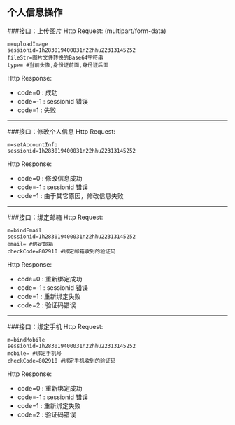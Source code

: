 个人信息操作
---
###<a name="1">接口：上传图片</a>
Http Request: (multipart/form-data)

```
m=uploadImage
sessionid=1h283019400031n22hhu22313145252
fileStr=图片文件转换的Base64字符串
type= #当前头像,身份证前面,身份证后面
```

Http Response:

- code=0 : 成功
- code=-1 : sessionid 错误
- code=1 : 失败

---
###<a name="2">接口：修改个人信息</a>
Http Request:

```
m=setAccountInfo
sessionid=1h283019400031n22hhu22313145252
```

Http Response:

- code=0 : 修改信息成功
- code=-1 : sessionid 错误
- code=1 : 由于其它原因，修改信息失败

---
###<a name="3">接口：绑定邮箱</a>
Http Request: 

```
m=bindEmail
sessionid=1h283019400031n22hhu22313145252
email= #绑定邮箱
checkCode=802910 #绑定邮箱收到的验证码
```
Http Response:  

- code=0 : 重新绑定成功
- code=-1 : sessionid 错误
- code=1 : 重新绑定失败
- code=2 : 验证码错误

---
###<a name="4">接口：绑定手机</a>
Http Request: 

```
m=bindMobile
sessionid=1h283019400031n22hhu22313145252
mobile= #绑定手机号
checkCode=802910 #绑定手机收到的验证码
```

Http Response:

- code=0 : 重新绑定成功
- code=-1 : sessionid 错误
- code=1 : 重新绑定失败
- code=2 : 验证码错误
